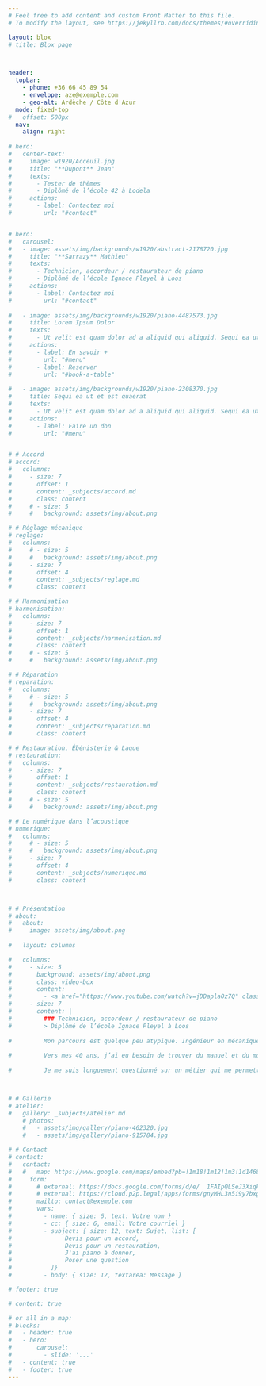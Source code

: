 ```yaml
---
# Feel free to add content and custom Front Matter to this file.
# To modify the layout, see https://jekyllrb.com/docs/themes/#overriding-theme-defaults

layout: blox
# title: Blox page  



header:
  topbar:
    - phone: +36 66 45 89 54
    - envelope: aze@exemple.com
    - geo-alt: Ardèche / Côte d'Azur
  mode: fixed-top
#   offset: 500px
  nav:
    align: right
  
# hero:
#   center-text:
#     image: w1920/Acceuil.jpg
#     title: "**Dupont** Jean"
#     texts:
#       - Tester de thèmes
#       - Diplômé de l’école 42 à Lodela
#     actions:
#       - label: Contactez moi
#         url: "#contact"  


# hero:
#   carousel:
#   - image: assets/img/backgrounds/w1920/abstract-2178720.jpg
#     title: "**Sarrazy** Mathieu"
#     texts:
#       - Technicien, accordeur / restaurateur de piano
#       - Diplômé de l’école Ignace Pleyel à Loos
#     actions:
#       - label: Contactez moi
#         url: "#contact"
  
#   - image: assets/img/backgrounds/w1920/piano-4487573.jpg
#     title: Lorem Ipsum Dolor
#     texts:
#       - Ut velit est quam dolor ad a aliquid qui aliquid. Sequi ea ut et est quaerat sequi nihil ut aliquam. Occaecati alias dolorem mollitia ut. Similique ea voluptatem. Esse doloremque accusamus repellendus deleniti vel. Minus et tempore modi architecto.
#     actions:
#       - label: En savoir +
#         url: "#menu"
#       - label: Reserver
#         url: "#book-a-table"
  
#   - image: assets/img/backgrounds/w1920/piano-2308370.jpg
#     title: Sequi ea ut et est quaerat
#     texts:
#       - Ut velit est quam dolor ad a aliquid qui aliquid. Sequi ea ut et est quaerat sequi nihil ut aliquam. Occaecati alias dolorem mollitia ut. Similique ea voluptatem. Esse doloremque accusamus repellendus deleniti vel. Minus et tempore modi architecto.
#     actions:
#       - label: Faire un don
#         url: "#menu"


# # Accord
# accord:
#   columns:
#     - size: 7
#       offset: 1
#       content: _subjects/accord.md
#       class: content
#     # - size: 5
#     #   background: assets/img/about.png

# # Réglage mécanique
# reglage:
#   columns:
#     # - size: 5
#     #   background: assets/img/about.png
#     - size: 7
#       offset: 4
#       content: _subjects/reglage.md
#       class: content

# # Harmonisation
# harmonisation:
#   columns:
#     - size: 7
#       offset: 1
#       content: _subjects/harmonisation.md
#       class: content
#     # - size: 5
#     #   background: assets/img/about.png

# # Réparation
# reparation:
#   columns:
#     # - size: 5
#     #   background: assets/img/about.png
#     - size: 7
#       offset: 4
#       content: _subjects/reparation.md
#       class: content

# # Restauration, Ébénisterie & Laque
# restauration:
#   columns:
#     - size: 7
#       offset: 1
#       content: _subjects/restauration.md
#       class: content
#     # - size: 5
#     #   background: assets/img/about.png

# # Le numérique dans l’acoustique
# numerique:
#   columns:
#     # - size: 5
#     #   background: assets/img/about.png
#     - size: 7
#       offset: 4
#       content: _subjects/numerique.md
#       class: content



# # Présentation
# about:
#   about:
#     image: assets/img/about.png
  
#   layout: columns

#   columns:
#     - size: 5
#       background: assets/img/about.png
#       class: video-box
#       content:
#         - <a href="https://www.youtube.com/watch?v=jDDaplaOz7Q" class="venobox play-btn mb-4" data-vbtype="video" data-autoplay="true"></a>
#     - size: 7
#       content: |
#         ### Technicien, accordeur / restaurateur de piano
#         > Diplômé de l’école Ignace Pleyel à Loos
        
#         Mon parcours est quelque peu atypique. Ingénieur en mécanique, j’ai conçu et élaboré des machines automatisées et robotisées pour de nombreux secteurs de l’industrie pendant plus de 15 ans.
        
#         Vers mes 40 ans, j’ai eu besoin de trouver du manuel et du mouvement dans ma profession tout en gardant de la technique et de l’intellectuel, de trouver de la proximité avec les gens, de me recentrer sur des valeurs plus simples et artisanales. Un travail plus humain et plus riche de sens.
        
#         Je me suis longuement questionné sur un métier qui me permettrait de faire le lien entre ma personnalité, ma créativité, mon besoin de rigueur, la technique et le manuel. Toutes ces réflexions m’ont amené à conclure que le métier d’accordeur restaurateur de piano en serait ma synthèse.



# # Gallerie
# atelier:
#   gallery: _subjects/atelier.md
    # photos:
    #   - assets/img/gallery/piano-462320.jpg
    #   - assets/img/gallery/piano-915784.jpg

# # Contact
# contact:
#   contact:
#   #   map: https://www.google.com/maps/embed?pb=!1m18!1m12!1m3!1d1468196.3362798623!2d4.  853396502545295!3d44.05091722310776!2m3!1f0!2f0!3f0!3m2!1i1024!2i768!4f13.  1!3m3!1m2!1s0x12b668198af953ad%3A0xb71690263d16d1a7!2sProvence-Alpes-C%C3%B4te%20d&#39;  Azur!5e0!3m2!1sfr!2sfr!4v1615932586366!5m2!1sfr!2sfr
#     form:
#       # external: https://docs.google.com/forms/d/e/  1FAIpQLSeJ3XiqkFkXNDCgGeC3CXIov9JMhvVMYz9THLpwqCYZkSOKwQ/viewform?embedded=true
#       # external: https://cloud.p2p.legal/apps/forms/gnyMHL3n5i9y7bxg
#       mailto: contact@exemple.com
#       vars:
#         - name: { size: 6, text: Votre nom }
#         - cc: { size: 6, email: Votre courriel }
#         - subject: { size: 12, text: Sujet, list: [
#               Devis pour un accord,
#               Devis pour un restauration,
#               J'ai piano à donner,
#               Poser une question
#           ]}
#         - body: { size: 12, textarea: Message }

# footer: true

# content: true

# or all in a map:
# blocks:
#   - header: true
#   - hero:
#       carousel:
#         - slide: '...'
#   - content: true
#   - footer: true
---
```



